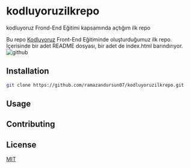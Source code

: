 # kodluyoruzilkrepo
kodluyoruz Frond-End Eğitimi kapsamında açtığım ilk repo

Bu repo [Kodluyoruz](https://www.kodluyoruz.org) Front-End Eğitiminde oluşturduğumuz ilk repo. İçerisinde bir adet README dosyası, bir adet de index.html barındırıyor.
 ![github](figures/github.png)
## Installation

```bash
git clone https://github.com/ramazandursun07/kodluyoruzilkrepo.git
```

## Usage




## Contributing



## License
[MIT](https://choosealicense.com/licenses/mit/)
